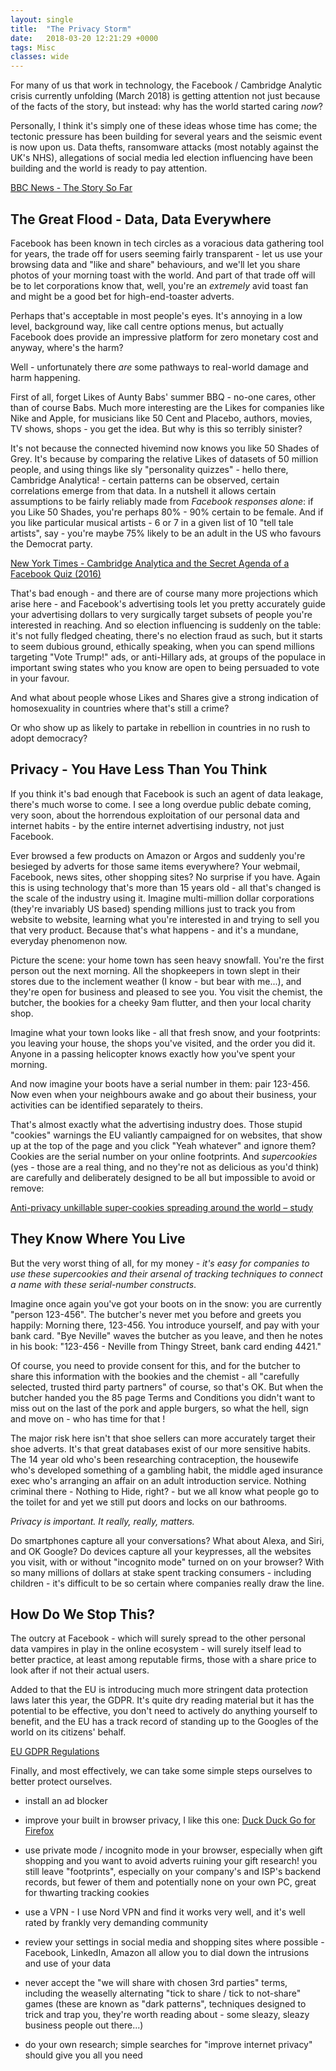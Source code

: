 ```yaml
---
layout: single
title:  "The Privacy Storm"
date:   2018-03-20 12:21:29 +0000
tags: Misc
classes: wide
---
```

For many of us that work in technology, the Facebook / Cambridge Analytic crisis currently unfolding (March 2018) is 
getting attention not just because of the facts of the story, but instead: why has the world started caring _now_?

Personally, I think it's simply one of these ideas whose time has come; the tectonic pressure has been building for 
several years and the seismic event is now upon us. Data thefts, ransomware attacks (most notably against the UK's NHS),
allegations of social media led election influencing have been building and the world is ready to pay attention.

[BBC News - The Story So Far](http://www.bbc.co.uk/news/technology-43465968)

## The Great Flood - Data, Data Everywhere

Facebook has been known in tech circles as a voracious data gathering tool for years, the trade off for users seeming
fairly transparent - let us use your browsing data and "like and share" behaviours, and we'll let you share photos of 
your morning toast with the world. And part of that trade off will be to let corporations know that, well, you're an
_extremely_ avid toast fan and might be a good bet for high-end-toaster adverts.

Perhaps that's acceptable in most people's eyes. It's annoying in a low level, background way, like call centre 
options menus, but actually Facebook does provide an impressive platform for zero monetary cost and anyway, where's 
the harm? 

Well - unfortunately there _are_ some pathways to real-world damage and harm happening. 

First of all, forget Likes of Aunty Babs' summer BBQ - no-one cares, other than of course Babs. Much more interesting 
are the Likes for companies like Nike and Apple, for musicians like 50 Cent and Placebo, authors, movies, TV shows, 
shops - you get the idea. But why is this so terribly sinister?

It's not because the connected hivemind now knows you like 50 Shades of Grey. It's because by comparing the relative 
Likes of datasets of 50 million people, and using things like sly "personality quizzes" - hello there, Cambridge 
Analytica! - certain patterns can be observed, certain correlations emerge from that data. In a nutshell it allows 
certain assumptions to be fairly reliably made from _Facebook responses alone_: if you Like 50 Shades, you're perhaps 
80% - 90% certain to be female. And if you like particular musical artists - 6 or 7 in a given list 
of 10 "tell tale artists", say - you're maybe 75% likely to be an adult in the US who favours the Democrat party.

[New York Times - Cambridge Analytica and the Secret Agenda of a Facebook Quiz (2016)](https://www.nytimes.com/2016/11/20/opinion/cambridge-analytica-facebook-quiz.html)

That's bad enough - and there are of course many more projections which arise here - and Facebook's advertising tools 
let you pretty accurately guide your advertising dollars to very surgically target subsets of people you're 
interested in reaching. And so election influencing is suddenly on the table: it's not fully fledged cheating, there's 
no election fraud as such, but it starts to seem dubious ground, ethically speaking, when you can spend millions 
targeting "Vote Trump!" ads, or anti-Hillary ads, at groups of the populace in important swing states who you know are 
open to being persuaded to vote in your favour.  

And what about people whose Likes and Shares give a strong indication of homosexuality in countries where that's still 
a crime?

Or who show up as likely to partake in rebellion in countries in no rush to adopt democracy?

## Privacy - You Have Less Than You Think

If you think it's bad enough that Facebook is such an agent of data leakage, there's much worse to come. I see a 
long overdue public debate coming, very soon, about the horrendous exploitation of our personal data and internet 
habits - by the entire internet advertising industry, not just Facebook.
  
Ever browsed a few products on Amazon or Argos and suddenly you're besieged by adverts for those same items everywhere? 
Your webmail, Facebook, news sites, other shopping sites? No surprise if you have. Again this is using technology that's
more than 15 years old - all that's changed is the scale of the industry using it. Imagine multi-million dollar 
corporations (they're invariably US based) spending millions just to track you from website to website, learning what 
you're interested in and trying to sell you that very product. Because that's what happens - and it's a mundane, 
everyday phenomenon now.

Picture the scene: your home town has seen heavy snowfall. You're the first person out the next morning. All the 
shopkeepers in town slept in their stores due to the inclement weather (I know - but bear with me...), and they're open 
for business and pleased to see you. You visit the chemist, the butcher, the bookies for a cheeky 9am flutter, and then 
your local charity shop.

Imagine what your town looks like - all that fresh snow, and your footprints: you leaving your house, the shops you've 
visited, and the order you did it. Anyone in a passing helicopter knows exactly how you've spent your morning.

And now imagine your boots have a serial number in them: pair 123-456. Now even when your neighbours awake and go about 
their business, your activities can be identified separately to theirs.

That's almost exactly what the advertising industry does. Those stupid "cookies" warnings the EU valiantly campaigned 
for on websites, that show up at the top of the page and you click "Yeah whatever" and ignore them? Cookies are the 
serial number on your online footprints. And _supercookies_ (yes - those are a real thing, and no they're not as 
delicious as you'd think) are carefully and deliberately designed to be all but impossible to avoid or remove:

[Anti-privacy unkillable super-cookies spreading around the world – study](https://www.theregister.co.uk/2015/08/17/tracking_supercookies_spreading/)

## They Know Where You Live

But the very worst thing of all, for my money - _it's easy for companies to use these supercookies and their arsenal 
of tracking techniques to connect a name with these serial-number constructs_.

Imagine once again you've got your boots on in the snow: you are currently "person 123-456". The butcher's never met 
you before and greets you happily: Morning there, 123-456. You introduce yourself, and pay with your bank card. "Bye 
Neville" waves the butcher as you leave, and then he notes in his book: "123-456 - Neville from Thingy Street, bank 
card ending 4421."

Of course, you need to provide consent for this, and for the butcher to share this information with the bookies and 
the chemist - all "carefully selected, trusted third party partners" of course, so that's OK. But when the butcher 
handed you the 85 page Terms and Conditions you didn't want to miss out on the last of the pork and apple burgers, 
so what the hell, sign and move on - who has time for that !

The major risk here isn't that shoe sellers can more accurately target their shoe adverts. It's that great 
databases exist of our more sensitive habits. The 14 year old who's been researching contraception, the housewife 
who's developed something of a gambling habit, the middle aged insurance exec who's arranging an affair on an adult 
introduction service. Nothing criminal there - Nothing to Hide, right? - but we all know what people go to the toilet 
for and yet we still put doors and locks on our bathrooms. 

_Privacy is important. It really, really, matters._

Do smartphones capture all your conversations? What about Alexa, and Siri, and OK Google? Do devices capture all your 
keypresses, all the websites you visit, with or without "incognito mode" turned on on your browser? With so many 
millions of dollars at stake spent tracking consumers - including children - it's difficult to be so certain where 
companies really draw the line.
  
## How Do We Stop This?
 
The outcry at Facebook - which will surely spread to the other personal data vampires in play in the online 
ecosystem - will surely itself lead to better practice, at least among reputable firms, those with a share price to 
look after if not their actual users.
 
Added to that the EU is introducing much more stringent data protection laws later this year, the GDPR. It's quite 
dry reading material but it has the potential to be effective, you don't need to actively do anything yourself to 
benefit, and the EU has a track record of standing up to the Googles of the world on its citizens' behalf.
 
[EU GDPR Regulations](https://www.itgovernance.co.uk/data-protection-dpa-and-eu-data-protection-regulation)

Finally, and most effectively, we can take some simple steps ourselves to better protect ourselves.

- install an ad blocker

- improve your built in browser privacy, I like this one: [Duck Duck Go for Firefox](https://addons.mozilla.org/en-GB/firefox/addon/duckduckgo-for-firefox/)

- use private mode / incognito mode in your browser, especially when gift shopping and you want to avoid adverts 
ruining your gift research! you still leave "footprints", especially on your company's and ISP's backend records, but 
fewer of them and potentially none on your own PC, great for thwarting tracking cookies

- use a VPN - I use Nord VPN and find it works very well, and it's well rated by frankly very demanding community

- review your settings in social media and shopping sites where possible - Facebook, LinkedIn, Amazon all allow you to 
dial down the intrusions and use of your data 

- never accept the "we will share with chosen 3rd parties" terms, including the weaselly alternating "tick to 
share / tick to not-share" games (these are known as "dark patterns", techniques designed to trick and trap you, 
they're worth reading about - some sleazy, sleazy business people out there...)

- do your own research; simple searches for "improve internet privacy" should give you all you need
